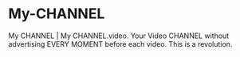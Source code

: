 # My-CHANNEL
My CHANNEL | My CHANNEL.video. Your Video CHANNEL without advertising EVERY MOMENT before each video. This is a revolution.
